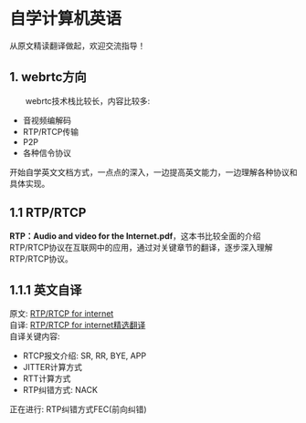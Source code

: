 # 自学计算机英语
从原文精读翻译做起，欢迎交流指导！

## 1. webrtc方向
&emsp;&emsp;webrtc技术栈比较长，内容比较多:<br>
+ 音视频编解码
+ RTP/RTCP传输
+ P2P
+ 各种信令协议

开始自学英文文档方式，一点点的深入，一边提高英文能力，一边理解各种协议和具体实现。<br/>

## 1.1 RTP/RTCP
**RTP：Audio and video for the Internet.pdf**，这本书比较全面的介绍RTP/RTCP协议在互联网中的应用，通过对关键章节的翻译，逐步深入理解RTP/RTCP协议。
## 1.1.1 英文自译
原文: [RTP/RTCP for internet](https://github.com/runner365/read_book/blob/master/RTP_RTCP/RTP%EF%BC%9AAudio%20and%20video%20for%20the%20Internet.pdf)<br>
自译: [RTP/RTCP for internet精选翻译](https://github.com/runner365/read_book/blob/master/RTP_RTCP/RTP_RTCP%20for%20internet%E7%B2%BE%E9%80%89%E8%87%AA%E8%AF%91.md)<br/>
自译关键内容:
+ RTCP报文介绍: SR, RR, BYE, APP
+ JITTER计算方式
+ RTT计算方式
+ RTP纠错方式: NACK

正在进行: RTP纠错方式FEC(前向纠错)
